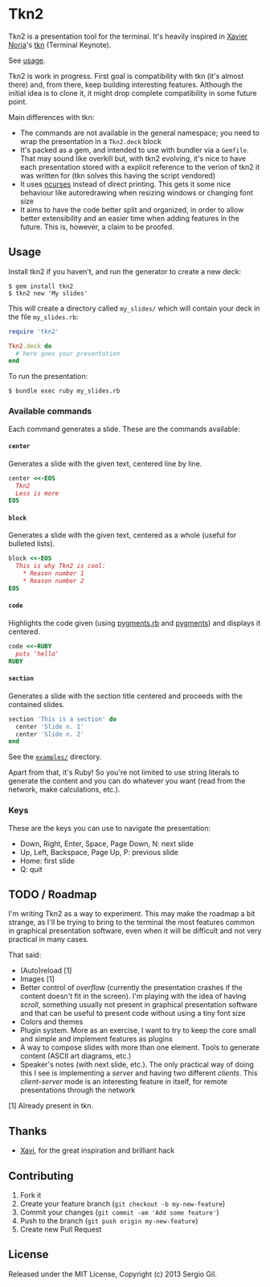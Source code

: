 # Tkn2

Tkn2 is a presentation tool for the terminal. It's heavily inspired in [Xavier Noria](http://www.hashref.com/)'s
[tkn](https://github.com/fxn/tkn) (Terminal Keynote).

See [usage](#usage).

Tkn2 is work in progress. First goal is compatibility with tkn (it's almost there) and, from there, keep building
interesting features. Although the initial idea is to clone it, it might drop complete compatibility in some future
point.

Main differences with tkn:

* The commands are not available in the general namespace; you need to wrap the presentation in a `Tkn2.deck` block
* It's packed as a gem, and intended to use with bundler via a `Gemfile`. That may sound like overkill but, with tkn2
  evolving, it's nice to have each presentation stored with a explicit reference to the verion of tkn2 it was written
  for (tkn solves this having the script vendored)
* It uses [ncurses](http://www.gnu.org/software/ncurses/) instead of direct printing. This gets it some nice behaviour
  like autoredrawing when resizing windows or changing font size
* It aims to have the code better split and organized, in order to allow better extensibility and an easier time when
  adding features in the future. This is, however, a claim to be proofed.

## Usage

Install tkn2 if you haven't, and run the generator to create a new deck:

```
$ gem install tkn2
$ tkn2 new 'My slides'
```

This will create a directory called `my_slides/` which will contain your deck in the file `my_slides.rb`:

```ruby
require 'tkn2'

Tkn2.deck do
  # here goes your presentation
end
```

To run the presentation:

```
$ bundle exec ruby my_slides.rb
```

### Available commands

Each command generates a slide. These are the commands available:

#### `center`

Generates a slide with the given text, centered line by line.

```ruby
center <<-EOS
  Tkn2
  Less is more
EOS
```

#### `block`

Generates a slide with the given text, centered as a whole (useful for bulleted lists).

```ruby
block <<-EOS
  This is why Tkn2 is cool:
    * Reason number 1
    * Reason number 2
EOS
```

#### `code`

Highlights the code given (using [pygments.rb](https://github.com/tmm1/pygments.rb) and
[pygments](http://pygments.org/)) and displays it centered.

```ruby
code <<-RUBY
  puts 'hello'
RUBY
```

#### `section`

Generates a slide with the section title centered and proceeds with the contained slides.

```ruby
section 'This is a section' do
  center 'Slide n. 1'
  center 'Slide n. 2'
end
```

See the [`examples/`](examples/) directory.

Apart from that, it's Ruby! So you're not limited to use string literals to generate the content and you can do whatever
you want (read from the network, make calculations, etc.).

### Keys

These are the keys you can use to navigate the presentation:

* Down, Right, Enter, Space, Page Down, N: next slide
* Up, Left, Backspace, Page Up, P: previous slide
* Home: first slide
* Q: quit

## TODO / Roadmap

I'm writing Tkn2 as a way to experiment. This may make the roadmap a bit strange, as I'll be trying to bring to the
terminal the most features common in graphical presentation software, even when it will be difficult and not very practical in many cases.

That said:

* (Auto)reload [1]
* Images [1]
* Better control of *overflow* (currently the presentation crashes if the content doesn't fit in the screen). I'm
  playing with the idea of having *scroll*, something usually not present in graphical presentation software and that
  can be useful to present code without using a tiny font size
* Colors and themes
* Plugin system. More as an exercise, I want to try to keep the core small and simple and implement features as plugins
* A way to compose slides with more than one element. Tools to generate content (ASCII art diagrams, etc.)
* Speaker's notes (with next slide, etc.). The only practical way of doing this I see is implementing a *server* and
  having two different *clients*. This *client-server* mode is an interesting feature in itself, for remote
  presentations through the network

[1] Already present in tkn.

## Thanks

* [Xavi](http://www.hashref.com/), for the great inspiration and brilliant hack

## Contributing

1. Fork it
2. Create your feature branch (`git checkout -b my-new-feature`)
3. Commit your changes (`git commit -am 'Add some feature'`)
4. Push to the branch (`git push origin my-new-feature`)
5. Create new Pull Request

## License

Released under the MIT License, Copyright (c) 2013 Sergio Gil.
